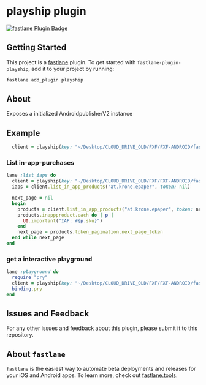 # playship plugin

[![fastlane Plugin Badge](https://rawcdn.githack.com/fastlane/fastlane/master/fastlane/assets/plugin-badge.svg)](https://rubygems.org/gems/fastlane-plugin-playship)

## Getting Started

This project is a [fastlane](https://github.com/fastlane/fastlane) plugin. To get started with `fastlane-plugin-playship`, add it to your project by running:

```bash
fastlane add_plugin playship
```

## About

Exposes a initialized AndroidpublisherV2 instance

## Example

```ruby
  client = playship(key: "~/Desktop/CLOUD_DRIVE_OLD/FXF/FXF-ANDROID/fastlane/google_play_key.json").client
```

### List in-app-purchases

```ruby
lane :list_iaps do
  client = playship(key: "~/Desktop/CLOUD_DRIVE_OLD/FXF/FXF-ANDROID/fastlane/google_play_key.json").client
  iaps = client.list_in_app_products("at.krone.epaper", token: nil)

  next_page = nil
  begin
    products = client.list_in_app_products("at.krone.epaper", token: next_page)
    products.inappproduct.each do | p |
      UI.important("IAP: #{p.sku}")
    end
    next_page = products.token_pagination.next_page_token
  end while next_page
end
```

### get a interactive playground

```ruby
lane :playground do
  require "pry"
  client = playship(key: "~/Desktop/CLOUD_DRIVE_OLD/FXF/FXF-ANDROID/fastlane/google_play_key.json")
  binding.pry
end

```

## Issues and Feedback

For any other issues and feedback about this plugin, please submit it to this repository.


## About `fastlane`

`fastlane` is the easiest way to automate beta deployments and releases for your iOS and Android apps. To learn more, check out [fastlane.tools](https://fastlane.tools).
